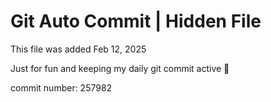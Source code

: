 # Git Auto Commit | Hidden File

This file was added Feb 12, 2025

Just for fun and keeping my daily git commit active 🤪

commit number: 257982
